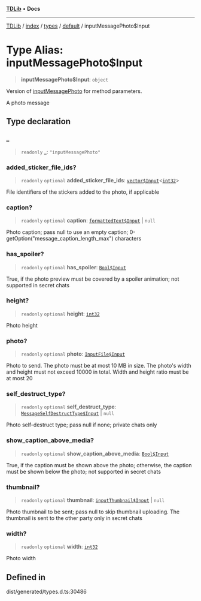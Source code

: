 [**TDLib**](../../../../../../README.md) • **Docs**

***

[TDLib](../../../../../../modules.md) / [index](../../../../../README.md) / [types](../../../README.md) / [default](../README.md) / inputMessagePhoto$Input

# Type Alias: inputMessagePhoto$Input

> **inputMessagePhoto$Input**: `object`

Version of [inputMessagePhoto](inputMessagePhoto.md) for method parameters.

A photo message

## Type declaration

### \_

> `readonly` **\_**: `"inputMessagePhoto"`

### added\_sticker\_file\_ids?

> `readonly` `optional` **added\_sticker\_file\_ids**: [`vector$Input`](vector$Input.md)\<[`int32`](int32.md)\>

File identifiers of the stickers added to the photo, if applicable

### caption?

> `readonly` `optional` **caption**: [`formattedText$Input`](formattedText$Input.md) \| `null`

Photo caption; pass null to use an empty caption; 0-getOption("message_caption_length_max") characters

### has\_spoiler?

> `readonly` `optional` **has\_spoiler**: [`Bool$Input`](Bool$Input.md)

True, if the photo preview must be covered by a spoiler animation; not supported in secret chats

### height?

> `readonly` `optional` **height**: [`int32`](int32.md)

Photo height

### photo?

> `readonly` `optional` **photo**: [`InputFile$Input`](InputFile$Input.md)

Photo to send. The photo must be at most 10 MB in size. The photo's width and height must not exceed 10000 in total. Width and height ratio must be at most 20

### self\_destruct\_type?

> `readonly` `optional` **self\_destruct\_type**: [`MessageSelfDestructType$Input`](MessageSelfDestructType$Input.md) \| `null`

Photo self-destruct type; pass null if none; private chats only

### show\_caption\_above\_media?

> `readonly` `optional` **show\_caption\_above\_media**: [`Bool$Input`](Bool$Input.md)

True, if the caption must be shown above the photo; otherwise, the caption must be shown below the photo; not supported in secret chats

### thumbnail?

> `readonly` `optional` **thumbnail**: [`inputThumbnail$Input`](inputThumbnail$Input.md) \| `null`

Photo thumbnail to be sent; pass null to skip thumbnail uploading. The thumbnail is sent to the other party only in secret chats

### width?

> `readonly` `optional` **width**: [`int32`](int32.md)

Photo width

## Defined in

dist/generated/types.d.ts:30486

